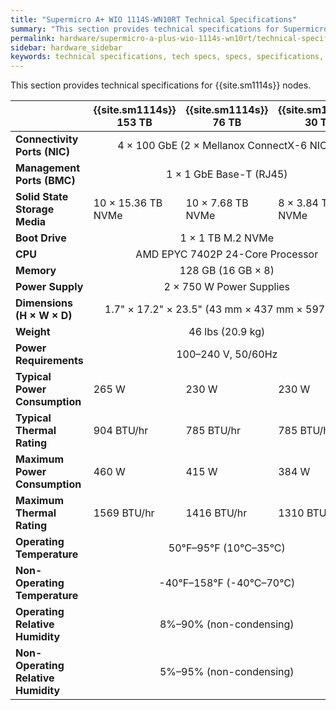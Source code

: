 ```yaml
---
title: "Supermicro A+ WIO 1114S-WN10RT Technical Specifications"
summary: "This section provides technical specifications for Supermicro A+ WIO 1114S-WN10RT nodes."
permalink: hardware/supermicro-a-plus-wio-1114s-wn10rt/technical-specifications.html
sidebar: hardware_sidebar
keywords: technical specifications, tech specs, specs, specifications, Supermicro 1114S, WN10RT
---
```


This section provides technical specifications for {{site.sm1114s}} nodes.

<table cellspacing="0" cellpadding="0">
  <thead>
    <tr>
      <th></th>
      <th><strong>{{site.sm1114s}} 153 TB</strong></th>
      <th><strong>{{site.sm1114s}} 76 TB</strong></th>
      <th><strong>{{site.sm1114s}} 30 TB</strong></th>
    </tr>
  </thead>
  <tbody>
    <tr>
      <td><strong>Connectivity Ports (NIC)</strong></td>
      <td colspan="3" style="text-align: center;">4 &#215; 100 GbE (2 &#215; Mellanox ConnectX-6 NICs)</td>
    </tr>
    <tr>
      <td><strong>Management Ports (BMC)</strong></td>
      <td colspan="3" style="text-align: center;">1 &#215; 1 GbE Base-T (RJ45)</td>
    </tr>
    <tr>
      <td><strong>Solid State Storage Media</strong></td>
      <td>10 &#215; 15.36 TB NVMe</td>
      <td>10 &#215; 7.68 TB NVMe</td>
      <td>8 &#215; 3.84 TB NVMe</td>
    </tr>
    <tr>
      <td><strong>Boot Drive</strong></td>
      <td colspan="3" style="text-align: center;">1 &#215; 1 TB M.2 NVMe</td>
    </tr>
    <tr>
      <td><strong>CPU</strong></td>
      <td colspan="3" style="text-align: center;">AMD EPYC 7402P 24-Core Processor</td>
    </tr>
    <tr>
      <td><strong>Memory</strong></td>
      <td colspan="3" style="text-align: center;">128 GB (16 GB &#215; 8)</td>
    </tr>
    <tr>
      <td><strong>Power Supply</strong></td>
      <td colspan="3" style="text-align: center;">2 &#215; 750 W Power Supplies</td>
    </tr>
    <tr>
      <td><strong>Dimensions (H &#215; W &#215; D)</strong></td>
      <td colspan="3" style="text-align: center;">1.7" &#215; 17.2" &#215; 23.5" (43 mm &#215; 437 mm &#215; 597 mm)</td>
    </tr>
    <tr>
      <td><strong>Weight</strong></td>
      <td colspan="3" style="text-align: center;">46 lbs (20.9 kg)</td>
    </tr>
    <tr>
      <td><strong>Power Requirements</strong></td>
      <td colspan="3" style="text-align: center;">100&ndash;240 V, 50/60Hz</td>
    </tr>
    <tr>
      <td><strong>Typical Power Consumption</strong></td>
      <td>265 W</td>
      <td>230 W</td>
      <td>230 W</td>
    </tr>
    <tr>
      <td><strong>Typical Thermal Rating</strong></td>
      <td>904 BTU/hr</td>
      <td>785 BTU/hr</td>
      <td>785 BTU/hr</td>
    </tr>
    <tr>
      <td><div><strong>Maximum Power Consumption</strong></div></td>
      <td>460 W</td>
      <td>415 W</td>
      <td>384 W</td>
    </tr>
    <tr>
      <td><strong>Maximum Thermal Rating</strong></td>
      <td>1569 BTU/hr</td>
      <td>1416 BTU/hr</td>
      <td>1310 BTU/hr</td>
    </tr>
    <tr>
      <td><strong>Operating Temperature</strong></td>
      <td colspan="3" style="text-align: center;">50&deg;F&ndash;95&deg;F (10&deg;C&ndash;35&deg;C)</td>
    </tr>
    <tr>
      <td><strong>Non-Operating Temperature</strong></td>
      <td colspan="3" style="text-align: center;">-40&deg;F&ndash;158&deg;F (-40&deg;C&ndash;70&deg;C)</td>
    </tr>
    <tr>
      <td><strong>Operating Relative Humidity</strong></td>
      <td colspan="3" style="text-align: center;">8%&ndash;90% (non-condensing)</td>
    </tr>
    <tr>
      <td><div><strong>Non-Operating Relative Humidity</strong></div></td>
      <td colspan="3" style="text-align: center;">5%&ndash;95% (non-condensing)</td>
    </tr>
  </tbody>
</table>
